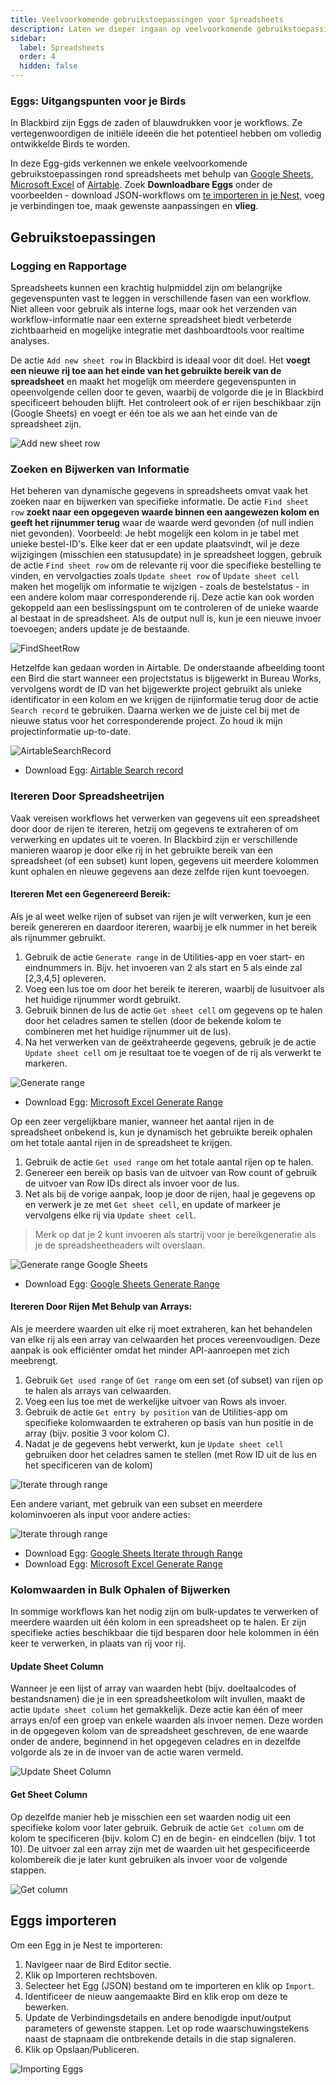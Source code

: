 ```yaml
---
title: Veelvoorkomende gebruikstoepassingen voor Spreadsheets
description: Laten we dieper ingaan op veelvoorkomende gebruikstoepassingen rond spreadsheets
sidebar:
  label: Spreadsheets
  order: 4
  hidden: false
---
```


### Eggs: Uitgangspunten voor je Birds

In Blackbird zijn Eggs de zaden of blauwdrukken voor je workflows. Ze vertegenwoordigen de initiële ideeën die het potentieel hebben om volledig ontwikkelde Birds te worden.

In deze Egg-gids verkennen we enkele veelvoorkomende gebruikstoepassingen rond spreadsheets met behulp van [Google Sheets](https://docs.blackbird.io/apps/google-sheets/), [Microsoft Excel](https://docs.blackbird.io/apps/microsoft-excel/) of [Airtable](https://docs.blackbird.io/apps/airtable/). Zoek **Downloadbare Eggs** onder de voorbeelden - download JSON-workflows om [te importeren in je Nest](https://docs.blackbird.io/eggs/spreadsheets/#importing-eggs), voeg je verbindingen toe, maak gewenste aanpassingen en **vlieg**.

## Gebruikstoepassingen

### Logging en Rapportage

Spreadsheets kunnen een krachtig hulpmiddel zijn om belangrijke gegevenspunten vast te leggen in verschillende fasen van een workflow. Niet alleen voor gebruik als interne logs, maar ook het verzenden van workflow-informatie naar een externe spreadsheet biedt verbeterde zichtbaarheid en mogelijke integratie met dashboardtools voor realtime analyses.

De actie `Add new sheet row` in Blackbird is ideaal voor dit doel. Het **voegt een nieuwe rij toe aan het einde van het gebruikte bereik van de spreadsheet** en maakt het mogelijk om meerdere gegevenspunten in opeenvolgende cellen door te geven, waarbij de volgorde die je in Blackbird specificeert behouden blijft. Het controleert ook of er rijen beschikbaar zijn (Google Sheets) en voegt er één toe als we aan het einde van de spreadsheet zijn.

![Add new sheet row](../../../../assets/docs/eggs/AddNewSheetRow.png)

### Zoeken en Bijwerken van Informatie

Het beheren van dynamische gegevens in spreadsheets omvat vaak het zoeken naar en bijwerken van specifieke informatie. De actie `Find sheet row` **zoekt naar een opgegeven waarde binnen een aangewezen kolom en geeft het rijnummer terug** waar de waarde werd gevonden (of null indien niet gevonden).
Voorbeeld: Je hebt mogelijk een kolom in je tabel met unieke bestel-ID's. Elke keer dat er een update plaatsvindt, wil je deze wijzigingen (misschien een statusupdate) in je spreadsheet loggen, gebruik de actie `Find sheet row` om de relevante rij voor die specifieke bestelling te vinden, en vervolgacties zoals `Update sheet row` of `Update sheet cell` maken het mogelijk om informatie te wijzigen - zoals de bestelstatus - in een andere kolom maar corresponderende rij.
Deze actie kan ook worden gekoppeld aan een beslissingspunt om te controleren of de unieke waarde al bestaat in de spreadsheet. Als de output null is, kun je een nieuwe invoer toevoegen; anders update je de bestaande.

![FindSheetRow](../../../../assets/docs/eggs/FindSheetRow.png)

Hetzelfde kan gedaan worden in Airtable. De onderstaande afbeelding toont een Bird die start wanneer een projectstatus is bijgewerkt in Bureau Works, vervolgens wordt de ID van het bijgewerkte project gebruikt als unieke identificator in een kolom en we krijgen de rijinformatie terug door de actie `Search record` te gebruiken. Daarna werken we de juiste cel bij met de nieuwe status voor het corresponderende project. Zo houd ik mijn projectinformatie up-to-date.

![AirtableSearchRecord](../../../../assets/docs/eggs/AirtableSearchRecord.png)

- Download Egg: <a href="https://docs.blackbird.io/downloads/Bureau_Works_to_Airtable.json" download>Airtable Search record</a>

### Itereren Door Spreadsheetrijen

Vaak vereisen workflows het verwerken van gegevens uit een spreadsheet door door de rijen te itereren, hetzij om gegevens te extraheren of om verwerking en updates uit te voeren. In Blackbird zijn er verschillende manieren waarop je door elke rij in het gebruikte bereik van een spreadsheet (of een subset) kunt lopen, gegevens uit meerdere kolommen kunt ophalen en nieuwe gegevens aan deze zelfde rijen kunt toevoegen.

#### Itereren Met een Gegenereerd Bereik:
Als je al weet welke rijen of subset van rijen je wilt verwerken, kun je een bereik genereren en daardoor itereren, waarbij je elk nummer in het bereik als rijnummer gebruikt.
1. Gebruik de actie `Generate range` in de Utilities-app en voer start- en eindnummers in. Bijv. het invoeren van 2 als start en 5 als einde zal [2,3,4,5] opleveren.
2. Voeg een lus toe om door het bereik te itereren, waarbij de lusuitvoer als het huidige rijnummer wordt gebruikt.
3. Gebruik binnen de lus de actie `Get sheet cell` om gegevens op te halen door het celadres samen te stellen (door de bekende kolom te combineren met het huidige rijnummer uit de lus).
4. Na het verwerken van de geëxtraheerde gegevens, gebruik je de actie `Update sheet cell` om je resultaat toe te voegen of de rij als verwerkt te markeren.

![Generate range](../../../../assets/docs/eggs/GenerateRange.png)

- Download Egg: <a href="https://docs.blackbird.io/downloads/excel_generate_range.json" download>Microsoft Excel Generate Range</a>

Op een zeer vergelijkbare manier, wanneer het aantal rijen in de spreadsheet onbekend is, kun je dynamisch het gebruikte bereik ophalen om het totale aantal rijen in de spreadsheet te krijgen.

1. Gebruik de actie `Get used range` om het totale aantal rijen op te halen.
2. Genereer een bereik op basis van de uitvoer van Row count of gebruik de uitvoer van Row IDs direct als invoer voor de lus.
3. Net als bij de vorige aanpak, loop je door de rijen, haal je gegevens op en verwerk je ze met `Get sheet cell`, en update of markeer je vervolgens elke rij via `Update sheet cell`.

> Merk op dat je 2 kunt invoeren als startrij voor je bereikgeneratie als je de spreadsheetheaders wilt overslaan.

![Generate range Google Sheets](../../../../assets/docs/eggs/GenerateRange2.png)

- Download Egg: <a href="https://docs.blackbird.io/downloads/google_sheets_generate_range.json" download>Google Sheets Generate Range</a>

#### Itereren Door Rijen Met Behulp van Arrays:
Als je meerdere waarden uit elke rij moet extraheren, kan het behandelen van elke rij als een array van celwaarden het proces vereenvoudigen. Deze aanpak is ook efficiënter omdat het minder API-aanroepen met zich meebrengt.

1. Gebruik `Get used range` of `Get range` om een set (of subset) van rijen op te halen als arrays van celwaarden.
2. Voeg een lus toe met de werkelijke uitvoer van Rows als invoer.
3. Gebruik de actie `Get entry by position` van de Utilities-app om specifieke kolomwaarden te extraheren op basis van hun positie in de array (bijv. positie 3 voor kolom C).
4. Nadat je de gegevens hebt verwerkt, kun je `Update sheet cell` gebruiken door het celadres samen te stellen (met Row ID uit de lus en het specificeren van de kolom)

![Iterate through range](../../../../assets/docs/eggs/IterateThroughRangeSheets.png)

Een andere variant, met gebruik van een subset en meerdere kolominvoeren als input voor andere acties:

![Iterate through range](../../../../assets/docs/eggs/IterateThroughRangeExcel.png)

- Download Egg: <a href="https://docs.blackbird.io/downloads/google_sheets_iterate_through_range.json" download>Google Sheets Iterate through Range</a>
- Download Egg: <a href="https://docs.blackbird.io/downloads/microsoft_excel_iterate_through_range.json.json" download>Microsoft Excel Generate Range</a>

### Kolomwaarden in Bulk Ophalen of Bijwerken
In sommige workflows kan het nodig zijn om bulk-updates te verwerken of meerdere waarden uit één kolom in een spreadsheet op te halen. Er zijn specifieke acties beschikbaar die tijd besparen door hele kolommen in één keer te verwerken, in plaats van rij voor rij.

#### Update Sheet Column
Wanneer je een lijst of array van waarden hebt (bijv. doeltaalcodes of bestandsnamen) die je in een spreadsheetkolom wilt invullen, maakt de actie `Update sheet column` het gemakkelijk. Deze actie kan één of meer arrays en/of een groep van enkele waarden als invoer nemen. Deze worden in de opgegeven kolom van de spreadsheet geschreven, de ene waarde onder de andere, beginnend in het opgegeven celadres en in dezelfde volgorde als ze in de invoer van de actie waren vermeld.

![Update Sheet Column](../../../../assets/docs/eggs/Update-sheet-column.png)

#### Get Sheet Column

Op dezelfde manier heb je misschien een set waarden nodig uit een specifieke kolom voor later gebruik. Gebruik de actie `Get column` om de kolom te specificeren (bijv. kolom C) en de begin- en eindcellen (bijv. 1 tot 10). De uitvoer zal een array zijn met de waarden uit het gespecificeerde kolombereik die je later kunt gebruiken als invoer voor de volgende stappen.

![Get column](../../../../assets/docs/eggs/GetColumn.png)

## Eggs importeren

Om een Egg in je Nest te importeren:

1. Navigeer naar de Bird Editor sectie.
2. Klik op Importeren rechtsboven.
3. Selecteer het Egg (JSON) bestand om te importeren en klik op `Import`.
4. Identificeer de nieuw aangemaakte Bird en klik erop om deze te bewerken.
5. Update de Verbindingsdetails en andere benodigde input/output parameters of gewenste stappen. Let op rode waarschuwingstekens naast de stapnaam die ontbrekende details in die stap signaleren.
6. Klik op Opslaan/Publiceren.

![Importing Eggs](../../../../assets/docs/eggs/ImportEggs.gif)